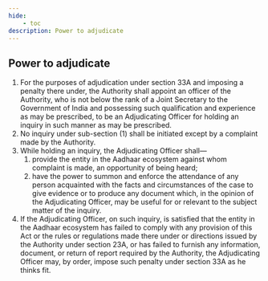 ```yaml
---
hide:
    - toc
description: Power to adjudicate
---
```


## Power to adjudicate

1. For the purposes of adjudication under section 33A and imposing a penalty there under, the Authority shall appoint an officer of the Authority, who is not below the rank of a Joint Secretary to the Government of India and possessing such qualification and experience as may be prescribed, to be an Adjudicating Officer for holding an inquiry in such manner as may be prescribed.
2. No inquiry under sub-section (1) shall be initiated except by a complaint made by the Authority.
3. While holding an inquiry, the Adjudicating Officer shall—
    1. provide the entity in the Aadhaar ecosystem against whom complaint is made, an opportunity of being heard;
    2. have the power to summon and enforce the attendance of any person acquainted with the facts and circumstances of the case to give evidence or to produce any document which, in the opinion of the Adjudicating Officer, may be useful for or relevant to the subject matter of the inquiry.
4. If the Adjudicating Officer, on such inquiry, is satisfied that the entity in the Aadhaar ecosystem has failed to comply with any provision of this Act or the rules or regulations made there under or directions issued by the Authority under section 23A, or has failed to furnish any information, document, or return of report required by the Authority, the Adjudicating Officer may, by order, impose such penalty under section 33A as he thinks fit.
